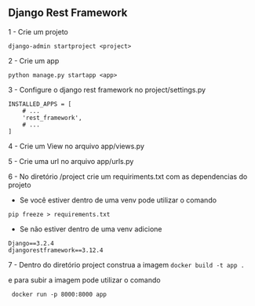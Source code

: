 ## Django Rest Framework

1 - Crie um projeto

``` django-admin startproject <project> ```

2 - Crie um app

``` python manage.py startapp <app> ```

3 - Configure o django rest framework no project/settings.py

```
INSTALLED_APPS = [
    # ...
    'rest_framework',
    # ...
]
```

4 - Crie um View no arquivo app/views.py

5 - Crie uma url no arquivo app/urls.py

6 - No diretório /project crie um requiriments.txt com as dependencias do projeto

- Se você estiver dentro de uma venv pode utilizar o comando 

``` pip freeze > requirements.txt ```

- Se não estiver dentro de uma venv adicione 

```
Django==3.2.4
djangorestframework==3.12.4
```

7 - Dentro do diretório project construa a imagem
``` docker build -t app . ```

e para subir a imagem pode utilizar o comando 

``` docker run -p 8000:8000 app```

